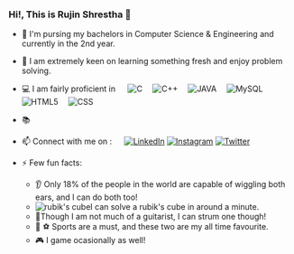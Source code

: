 ### Hi!, This is Rujin Shrestha 👋


<!--
**TheNyachhon/THENYACHHON** is a ✨ _special_ ✨ repository because its `README.md` (this file) appears on your GitHub profile.

Here are some ideas to get you started:

- 🔭 I’m currently working on ...
- 🌱 I’m currently learning ...
- 👯 I’m looking to collaborate on ...
- 🤔 I’m looking for help with ...
- 💬 Ask me about ...
- 📫 How to reach me: ...
- 😄 Pronouns: ...
- ⚡ Fun fact: ...
-->
- 🔭 I'm pursing my bachelors in Computer Science & Engineering and currently in the 2nd year.
- 🌱 I am extremely keen on learning something fresh and enjoy problem solving.
- 💻 I am fairly proficient in &emsp;
  ![C](https://img.shields.io/badge/C-00599C?style=for-the-badge&logo=c&logoColor=white)&emsp;
  ![C++](https://img.shields.io/badge/C%2B%2B-00599C?style=for-the-badge&logo=c%2B%2B&logoColor=white)&emsp;
  ![JAVA](https://img.shields.io/badge/Java-ED8B00?style=for-the-badge&logo=java&logoColor=white)&emsp;
  ![MySQL](https://img.shields.io/badge/MySQL-00000F?style=for-the-badge&logo=mysql&logoColor=white)&emsp;
  ![HTML5](https://img.shields.io/badge/HTML5-E34F26?style=for-the-badge&logo=HTML5&logoColor=white)&emsp;
  ![CSS](https://img.shields.io/badge/CSS-239120?&style=for-the-badge&logo=css3&logoColor=white)&emsp;
- 📚 

- 📫 Connect with me on :
&emsp;
<a href='https://www.linkedin.com/in/rujin-shrestha-654080193'>![LinkedIn](https://img.shields.io/badge/LinkedIn-0A66C2?style=for-the-badge&logo=LinkedIn&logoColor=white)</a>
<a href='https://www.instagram.com/rujin_shrestha/'>![Instagram](https://img.shields.io/badge/Instagram-E4405F?style=for-the-badge&logo=Instagram&logoColor=white)</a>
<a href='https://twitter.com/nyachhon'>![Twitter](https://img.shields.io/badge/Twitter-1DA1F2?style=for-the-badge&logo=Twitter&logoColor=white)</a>


- ⚡ Few fun facts:
  - 👂 Only 18% of the people in the world are capable of wiggling both ears, and I can do both too!
  - <img src='https://www.vhv.rs/viewpic/iwJJJT_rubiks-cube-hd-png-download' alt="rubik's cube"/>I can solve a rubik's cube in around a minute.
  - 🎸Though I am not much of a guitarist, I can strum one though!
  - 🏀 ⚽ Sports are a must, and these two are my all time favourite.
  - 🎮 I game ocasionally as well!

